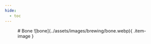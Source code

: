 ```yaml
---
hide:
  - toc
---
```

<figure markdown="1">
# Bone
![bone](../assets/images/brewing/bone.webp){ .item-image }

</figure>